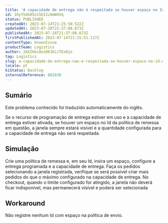 ```yaml
---
title: 'A capacidade de entrega não é respeitada se houver espaço no Id da Política de Remessa'
id: 1OyY54G05o15EI2zAmW4Vq
status: PUBLISHED
createdAt: 2023-07-14T21:25:50.522Z
updatedAt: 2023-07-28T21:37:08.673Z
publishedAt: 2023-07-28T21:37:08.673Z
firstPublishedAt: 2023-07-14T21:25:51.117Z
contentType: knownIssue
productTeam: Logistics
author: 2mXZkbi0oi061KicTExNjo
tag: Logistics
slug: a-capacidade-de-entrega-nao-e-respeitada-se-houver-espaco-no-id-da-politica-de-remessa
locale: pt
kiStatus: Backlog
internalReference: 862830
---
```


## Sumário

<div class="alert alert-info">
  <p>Este problema conhecido foi traduzido automaticamente do inglês.</p>
</div>


Se o recurso de programação de entrega estiver em uso e a capacidade de entrega estiver ativada, se houver um espaço no Id da política de remessa em questão, a janela sempre estará visível e a quantidade configurada para a capacidade de entrega não será respeitada.

## Simulação


Crie uma política de remessa e, em seu Id, insira um espaço, configure a entrega programada e a capacidade de entrega.
Faça os pedidos selecionando a janela registrada, verifique se será possível criar mais pedidos do que o máximo configurado na capacidade de entrega.
No checkout, quando o limite configurado for atingido, a janela não deverá ficar indisponível, mas permanecerá visível e poderá ser selecionada

## Workaround


Não registre nenhum Id com espaço na política de envio.





